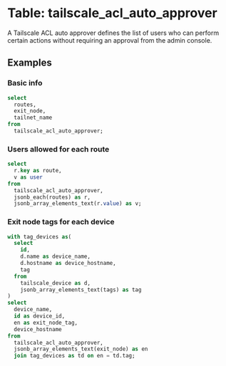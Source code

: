 # Table: tailscale_acl_auto_approver

A Tailscale ACL auto approver defines the list of users who can perform certain actions without requiring an approval from the admin console.

## Examples

### Basic info

```sql
select
  routes,
  exit_node,
  tailnet_name
from
  tailscale_acl_auto_approver;
```

### Users allowed for each route

``` sql
select
  r.key as route,
  v as user
from
  tailscale_acl_auto_approver,
  jsonb_each(routes) as r,
  jsonb_array_elements_text(r.value) as v;
```

### Exit node tags for each device

```sql
with tag_devices as(
  select
    id,
    d.name as device_name,
    d.hostname as device_hostname,
    tag
  from
    tailscale_device as d,
    jsonb_array_elements_text(tags) as tag
)
select  
  device_name,
  id as device_id,
  en as exit_node_tag,
  device_hostname
from
  tailscale_acl_auto_approver,
  jsonb_array_elements_text(exit_node) as en
  join tag_devices as td on en = td.tag;
```
